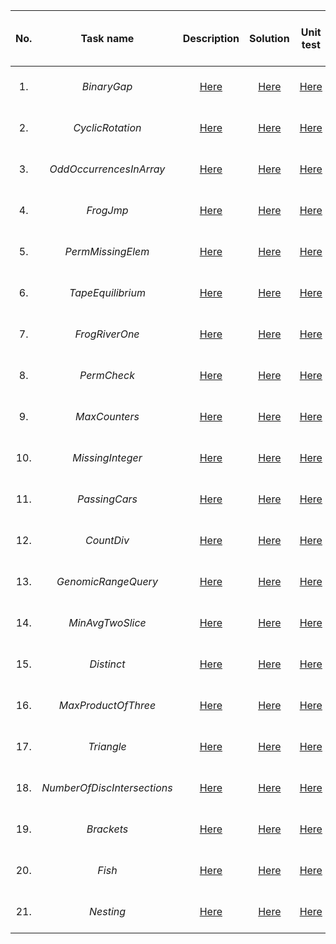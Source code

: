 | No. |          Task name          |                                         Description                                          |                                                           Solution                                                            |                                                             Unit test                                                             | Correctness / Performance / Score |
|:---:|:---------------------------:|:--------------------------------------------------------------------------------------------:|:-----------------------------------------------------------------------------------------------------------------------------:|:---------------------------------------------------------------------------------------------------------------------------------:|:---------------------------------:|
| 1.  |         _BinaryGap_         |        [Here](https://app.codility.com/programmers/lessons/1-iterations/binary_gap/)         |       [Here](https://github.com/msrokaw/algorithmic-tasks/blob/master/src/main/java/lesson1_iterations/BinaryGap.java)        |       [Here](https://github.com/msrokaw/algorithmic-tasks/blob/master/src/test/java/lesson1_iterations/BinaryGapTest.java)        |        100% / 100% / 100%         |
| 2.  |      _CyclicRotation_       |        [Here](https://app.codility.com/programmers/lessons/2-arrays/cyclic_rotation/)        |       [Here](https://github.com/msrokaw/algorithmic-tasks/blob/master/src/main/java/lesson2_arrays/CyclicRotation.java)       |       [Here](https://github.com/msrokaw/algorithmic-tasks/blob/master/src/test/java/lesson2_arrays/CyclicRotationTest.java)       |        100% / 100% / 100%         |
| 3.  |   _OddOccurrencesInArray_   |   [Here](https://app.codility.com/programmers/lessons/2-arrays/odd_occurrences_in_array/)    |   [Here](https://github.com/msrokaw/algorithmic-tasks/blob/master/src/main/java/lesson2_arrays/OddOccurrencesInArray.java)    |   [Here](https://github.com/msrokaw/algorithmic-tasks/blob/master/src/test/java/lesson2_arrays/OddOccurrencesInArrayTest.java)    |        100% / 100% / 100%         |
| 4.  |          _FrogJmp_          |       [Here](https://app.codility.com/programmers/lessons/3-time_complexity/frog_jmp/)       |      [Here](https://github.com/msrokaw/algorithmic-tasks/blob/master/src/main/java/lesson3_timeComplexity/FrogJmp.java)       |      [Here](https://github.com/msrokaw/algorithmic-tasks/blob/master/src/test/java/lesson3_timeComplexity/FrogJmpTest.java)       |        100% / 100% / 100%         |
| 5.  |      _PermMissingElem_      |  [Here](https://app.codility.com/programmers/lessons/3-time_complexity/perm_missing_elem/)   |  [Here](https://github.com/msrokaw/algorithmic-tasks/blob/master/src/main/java/lesson3_timeComplexity/PermMissingElem.java)   |  [Here](https://github.com/msrokaw/algorithmic-tasks/blob/master/src/test/java/lesson3_timeComplexity/PermMissingElemTest.java)   |        100% / 100% / 100%         |
| 6.  |      _TapeEquilibrium_      |   [Here](https://app.codility.com/programmers/lessons/3-time_complexity/tape_equilibrium/)   |  [Here](https://github.com/msrokaw/algorithmic-tasks/blob/master/src/main/java/lesson3_timeComplexity/TapeEquilibrium.java)   |  [Here](https://github.com/msrokaw/algorithmic-tasks/blob/master/src/test/java/lesson3_timeComplexity/TapeEquilibriumTest.java)   |        100% / 100% / 100%         |
| 7.  |       _FrogRiverOne_        |   [Here](https://app.codility.com/programmers/lessons/4-counting_elements/frog_river_one/)   |   [Here](https://github.com/msrokaw/algorithmic-tasks/blob/master/src/main/java/lesson4_countingElements/FrogRiverOne.java)   |   [Here](https://github.com/msrokaw/algorithmic-tasks/blob/master/src/test/java/lesson4_countingElements/FrogRiverOneTest.java)   |        100% / 100% / 100%         |
| 8.  |         _PermCheck_         |     [Here](https://app.codility.com/programmers/lessons/4-counting_elements/perm_check/)     |    [Here](https://github.com/msrokaw/algorithmic-tasks/blob/master/src/main/java/lesson4_countingElements/PermCheck.java)     |    [Here](https://github.com/msrokaw/algorithmic-tasks/blob/master/src/test/java/lesson4_countingElements/PermCheckTest.java)     |        100% / 100% / 100%         |
| 9.  |        _MaxCounters_        |    [Here](https://app.codility.com/programmers/lessons/4-counting_elements/max_counters/)    |   [Here](https://github.com/msrokaw/algorithmic-tasks/blob/master/src/main/java/lesson4_countingElements/MaxCounters.java)    |   [Here](https://github.com/msrokaw/algorithmic-tasks/blob/master/src/test/java/lesson4_countingElements/MaxCountersTest.java)    |        100% / 100% / 100%         |
| 10. |      _MissingInteger_       |  [Here](https://app.codility.com/programmers/lessons/4-counting_elements/missing_integer/)   |  [Here](https://github.com/msrokaw/algorithmic-tasks/blob/master/src/main/java/lesson4_countingElements/MissingInteger.java)  |  [Here](https://github.com/msrokaw/algorithmic-tasks/blob/master/src/test/java/lesson4_countingElements/MissingIntegerTest.java)  |        100% / 100% / 100%         |
| 11. |        _PassingCars_        |       [Here](https://app.codility.com/programmers/lessons/5-prefix_sums/passing_cars/)       |      [Here](https://github.com/msrokaw/algorithmic-tasks/blob/master/src/main/java/lesson5_prefixSums/PassingCars.java)       |      [Here](https://github.com/msrokaw/algorithmic-tasks/blob/master/src/test/java/lesson5_prefixSums/PassingCarsTest.java)       |        100% / 100% / 100%         |
| 12. |         _CountDiv_          |        [Here](https://app.codility.com/programmers/lessons/5-prefix_sums/count_div/)         |        [Here](https://github.com/msrokaw/algorithmic-tasks/blob/master/src/main/java/lesson5_prefixSums/CountDiv.java)        |        [Here](https://github.com/msrokaw/algorithmic-tasks/blob/master/src/test/java/lesson5_prefixSums/CountDivTest.java)        |        100% / 100% / 100%         |
| 13. |     _GenomicRangeQuery_     |   [Here](https://app.codility.com/programmers/lessons/5-prefix_sums/genomic_range_query/)    |   [Here](https://github.com/msrokaw/algorithmic-tasks/blob/master/src/main/java/lesson5_prefixSums/GenomicRangeQuery.java)    |   [Here](https://github.com/msrokaw/algorithmic-tasks/blob/master/src/test/java/lesson5_prefixSums/GenomicRangeQueryTest.java)    |        100% / 100% / 100%         |
| 14. |      _MinAvgTwoSlice_       |    [Here](https://app.codility.com/programmers/lessons/5-prefix_sums/min_avg_two_slice/)     |     [Here](https://github.com/msrokaw/algorithmic-tasks/blob/master/src/main/java/lesson5_prefixSums/MinAvgTwoSlice.java)     |     [Here](https://github.com/msrokaw/algorithmic-tasks/blob/master/src/test/java/lesson5_prefixSums/MinAvgTwoSliceTest.java)     |        100% / 100% / 100%         |
| 15. |         _Distinct_          |           [Here](https://app.codility.com/programmers/lessons/6-sorting/distinct/)           |         [Here](https://github.com/msrokaw/algorithmic-tasks/blob/master/src/main/java/lesson6_sorting/Distinct.java)          |         [Here](https://github.com/msrokaw/algorithmic-tasks/blob/master/src/test/java/lesson6_sorting/DistinctTest.java)          |        100% / 100% / 100%         |
| 16. |     _MaxProductOfThree_     |     [Here](https://app.codility.com/programmers/lessons/6-sorting/max_product_of_three/)     |     [Here](https://github.com/msrokaw/algorithmic-tasks/blob/master/src/main/java/lesson6_sorting/MaxProductOfThree.java)     |     [Here](https://github.com/msrokaw/algorithmic-tasks/blob/master/src/test/java/lesson6_sorting/MaxProductOfThreeTest.java)     |        100% / 100% / 100%         |
| 17. |         _Triangle_          |           [Here](https://app.codility.com/programmers/lessons/6-sorting/triangle/)           |         [Here](https://github.com/msrokaw/algorithmic-tasks/blob/master/src/main/java/lesson6_sorting/Triangle.java)          |         [Here](https://github.com/msrokaw/algorithmic-tasks/blob/master/src/test/java/lesson6_sorting/TriangleTest.java)          |        100% / 100% / 100%         |
| 18. | _NumberOfDiscIntersections_ | [Here](https://app.codility.com/programmers/lessons/6-sorting/number_of_disc_intersections/) | [Here](https://github.com/msrokaw/algorithmic-tasks/blob/master/src/main/java/lesson6_sorting/NumberOfDiscIntersections.java) | [Here](https://github.com/msrokaw/algorithmic-tasks/blob/master/src/test/java/lesson6_sorting/NumberOfDiscIntersectionsTest.java) |        100% / 100% / 100%         |
| 19. |         _Brackets_          |      [Here](https://app.codility.com/programmers/lessons/7-stacks_and_queues/brackets/)      |     [Here](https://github.com/msrokaw/algorithmic-tasks/blob/master/src/main/java/lesson7_stacksAndQueues/Brackets.java)      |     [Here](https://github.com/msrokaw/algorithmic-tasks/blob/master/src/test/java/lesson7_stacksAndQueues/BracketsTest.java)      |        100% / 100% / 100%         |
| 20. |           _Fish_            |        [Here](https://app.codility.com/programmers/lessons/7-stacks_and_queues/fish/)        |       [Here](https://github.com/msrokaw/algorithmic-tasks/blob/master/src/test/java/lesson7_stacksAndQueues/Fish.java)        |       [Here](https://github.com/msrokaw/algorithmic-tasks/blob/master/src/test/java/lesson7_stacksAndQueues/FishTest.java)        |        100% / 100% / 100%         |
| 21. |          _Nesting_          |      [Here](https://app.codility.com/programmers/lessons/7-stacks_and_queues/nesting/)       |      [Here](https://github.com/msrokaw/algorithmic-tasks/blob/master/src/main/java/lesson7_stacksAndQueues/Nesting.java)      |      [Here](https://github.com/msrokaw/algorithmic-tasks/blob/master/src/test/java/lesson7_stacksAndQueues/NestingTest.java)      |        100% / 100% / 100%         |
